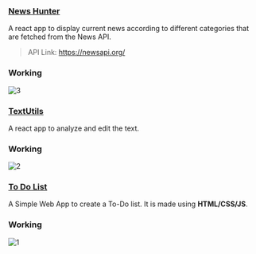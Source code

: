 ### [**News Hunter**](https://github.com/Pulkit3108/Web-Projects/tree/master/News%20Hunter)

A react app to display current news according to different categories that are fetched from the News API.

> API Link: https://newsapi.org/

### Working

![3](https://user-images.githubusercontent.com/46241207/168271712-5a8fe8a8-e18e-477c-9184-4bc87784fd88.png)

### [**TextUtils**](https://github.com/Pulkit3108/Web-Projects/tree/master/TextUtils)

A react app to analyze and edit the text.

### Working

![2](https://user-images.githubusercontent.com/46241207/168271711-86e6054e-6dfb-4e46-9019-9c021aa82d95.png)

### [**To Do List**](https://github.com/Pulkit3108/Web-Projects/tree/master/To%20Do%20List)

A Simple Web App to create a To-Do list. It is made using **HTML/CSS/JS**.

### Working
![1](https://user-images.githubusercontent.com/46241207/168271701-81304481-2db4-49dc-b036-4e052b96b4f0.png)














